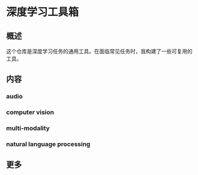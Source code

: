 # 深度学习工具箱

## 概述
这个仓库是深度学习任务的通用工具。在面临常见任务时，我构建了一些可复用的工具。

## 内容
### audio

### computer vision

### multi-modality

### natural language processing


## 更多

